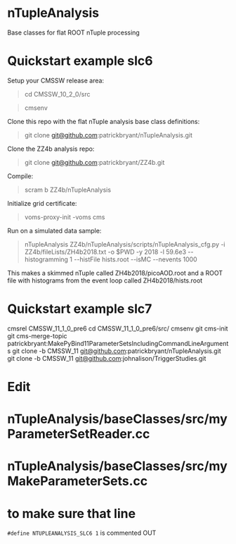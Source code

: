 # nTupleAnalysis
Base classes for flat ROOT nTuple processing

# Quickstart example slc6

Setup your CMSSW release area:

> cd CMSSW_10_2_0/src

> cmsenv

Clone this repo with the flat nTuple analysis base class definitions:

> git clone git@github.com:patrickbryant/nTupleAnalysis.git 

Clone the ZZ4b analysis repo:

> git clone git@github.com:patrickbryant/ZZ4b.git

Compile:

> scram b ZZ4b/nTupleAnalysis

Initialize grid certificate:

> voms-proxy-init -voms cms

Run on a simulated data sample:

> nTupleAnalysis ZZ4b/nTupleAnalysis/scripts/nTupleAnalysis_cfg.py -i ZZ4b/fileLists/ZH4b2018.txt -o $PWD -y 2018 -l 59.6e3 --histogramming 1 --histFile hists.root --isMC --nevents 1000

This makes a skimmed nTuple called ZH4b2018/picoAOD.root and a ROOT file with histograms from the event loop called ZH4b2018/hists.root


# Quickstart example slc7

cmsrel CMSSW_11_1_0_pre6
cd CMSSW_11_1_0_pre6/src/
cmsenv 
git cms-init
git cms-merge-topic patrickbryant:MakePyBind11ParameterSetsIncludingCommandLineArguments
git clone -b CMSSW_11  git@github.com:patrickbryant/nTupleAnalysis.git
git clone -b CMSSW_11  git@github.com:johnalison/TriggerStudies.git


# Edit 
# nTupleAnalysis/baseClasses/src/myParameterSetReader.cc
# nTupleAnalysis/baseClasses/src/myMakeParameterSets.cc
# to make sure that line
   `#define NTUPLEANALYSIS_SLC6 1` is commented OUT

